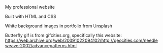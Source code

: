 My professional website

Built with HTML and CSS

White background images in portfolio from Unsplash

Butterfly gif is from gifcities.org, specifically this website: https://web.archive.org/web/20091022094102/http://geocities.com/needleweaver2002/advancepatterns.html